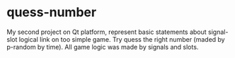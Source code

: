 # quess-number
My second project on Qt platform, represent basic statements about signal-slot logical link on too simple game. Try quess the right number (maded by p-random by time). All game logic was made by signals and slots.
